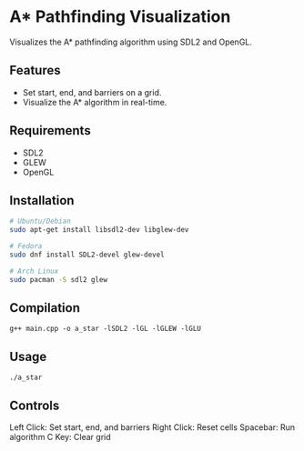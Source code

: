 # A* Pathfinding Visualization

Visualizes the A* pathfinding algorithm using SDL2 and OpenGL.

## Features

- Set start, end, and barriers on a grid.
- Visualize the A* algorithm in real-time.

## Requirements

- SDL2
- GLEW
- OpenGL

## Installation

```bash
# Ubuntu/Debian
sudo apt-get install libsdl2-dev libglew-dev

# Fedora
sudo dnf install SDL2-devel glew-devel

# Arch Linux
sudo pacman -S sdl2 glew
```

## Compilation 
```g++ main.cpp -o a_star -lSDL2 -lGL -lGLEW -lGLU```

## Usage 
```./a_star ```

## Controls
Left Click: Set start, end, and barriers
Right Click: Reset cells
Spacebar: Run algorithm
C Key: Clear grid
